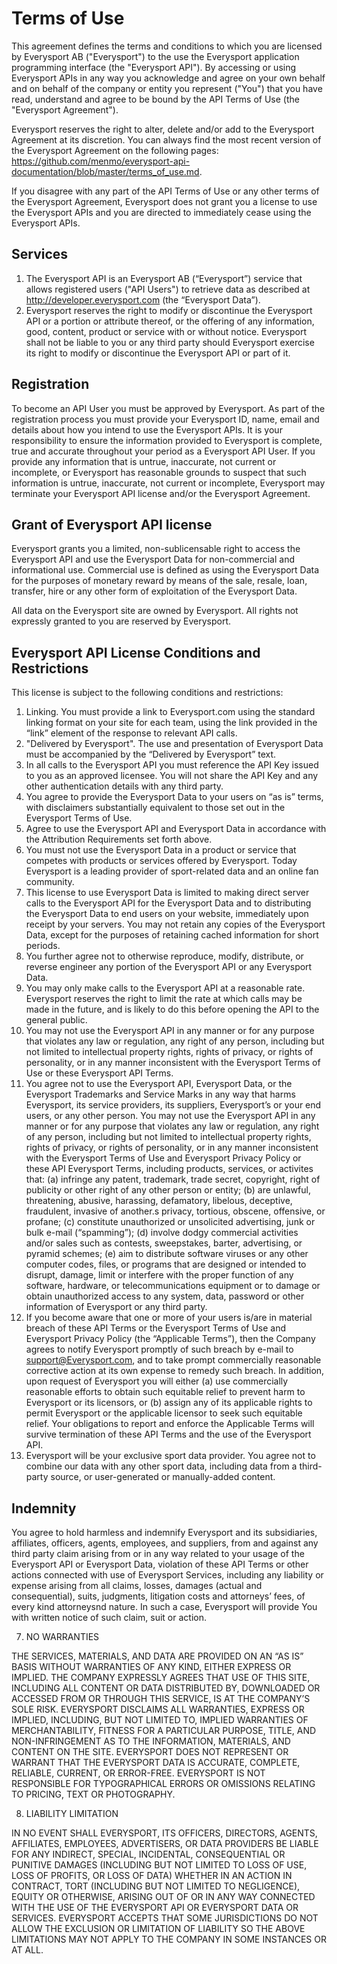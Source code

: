 # Terms of Use
This agreement defines the terms and conditions to which you are licensed by Everysport AB ("Everysport") to the use the Everysport application programming interface (the "Everysport API"). By accessing or using Everysport APIs in any way you acknowledge and agree on your own behalf and on behalf of the company or entity you represent ("You") that you have read, understand and agree to be bound by the API Terms of Use (the "Everysport Agreement").

Everysport reserves the right to alter, delete and/or add to the Everysport Agreement at its discretion. You can always find the most recent version of the Everysport Agreement on the following pages: https://github.com/menmo/everysport-api-documentation/blob/master/terms_of_use.md.

If you disagree with any part of the API Terms of Use or any other terms of the Everysport Agreement, Everysport does not grant you a license to use the Everysport APIs and you are directed to immediately cease using the Everysport APIs.

## Services
1. The Everysport API is an Everysport AB (“Everysport”) service that allows registered users ("API Users") to retrieve data as described at http://developer.everysport.com (the “Everysport Data”).
2. Everysport reserves the right to modify or discontinue the Everysport API or a portion or attribute thereof, or the offering of any information, good, content, product or service with or without notice. Everysport shall not be liable to you or any third party should Everysport exercise its right to modify or discontinue the Everysport API or part of it.

## Registration
To become an API User you must be approved by Everysport. As part of the registration process you must provide your Everysport ID, name, email and details about how you intend to use the Everysport APIs. It is your responsibility to ensure the information provided to Everysport is complete, true and accurate throughout your period as a Everysport API User. If you provide any information that is untrue, inaccurate, not current or incomplete, or Everysport has reasonable grounds to suspect that such information is untrue, inaccurate, not current or incomplete, Everysport may terminate your Everysport API license and/or the Everysport Agreement.

## Grant of Everysport API license
Everysport grants you a limited, non-sublicensable right to access the Everysport API and use the Everysport Data for non-commercial and informational use. Commercial use is defined as using the Everysport Data for the purposes of monetary reward by means of the sale, resale, loan, transfer, hire or any other form of exploitation of the Everysport Data.

All data on the Everysport site are owned by Everysport. All rights not expressly granted to you are reserved by Everysport.

## Everysport API License Conditions and Restrictions
This license is subject to the following conditions and restrictions:
1. Linking. You must provide a link to Everysport.com using the standard linking format on your site for each team, using the link provided in the “link” element of the response to relevant API calls.
2. "Delivered by Everysport". The use and presentation of Everysport Data must be accompanied by the “Delivered by Everysport” text.    
3. In all calls to the Everysport API you must reference the API Key issued to you as an approved licensee. You will not share the API Key and any other authentication details with any third party.
4. You agree to provide the Everysport Data to your users on “as is” terms, with disclaimers substantially equivalent to those set out in the Everysport Terms of Use.
5. Agree to use the Everysport API and Everysport Data in accordance with the Attribution Requirements set forth above.
6. You must not use the Everysport Data in a product or service that competes with products or services offered by Everysport. Today Everysport is a leading provider of sport-related data and an online fan community. 
7. This license to use Everysport Data is limited to making direct server calls to the Everysport API for the Everysport Data and to distributing the Everysport Data to end users on your website, immediately upon receipt by your servers. You may not retain any copies of the Everysport Data, except for the purposes of retaining cached information for short periods.
8. You further agree not to otherwise reproduce, modify, distribute, or reverse engineer any portion of the Everysport API or any Everysport Data.
9. You may only make calls to the Everysport API at a reasonable rate. Everysport reserves the right to limit the rate at which calls may be made in the future, and is likely to do this before opening the API to the general public.
10. You may not use the Everysport API in any manner or for any purpose that violates any law or regulation, any right of any person, including but not limited to intellectual property rights, rights of privacy, or rights of personality, or in any manner inconsistent with the Everysport Terms of Use or these Everysport API Terms.
11. You agree not to use the Everysport API, Everysport Data, or the Everysport Trademarks and Service Marks in any way that harms Everysport, its service providers, its suppliers, Everysport’s or your end users, or any other person. You may not use the Everysport API in any manner or for any purpose that violates any law or regulation, any right of any person, including but not limited to intellectual property rights, rights of privacy, or rights of personality, or in any manner inconsistent with the Everysport Terms of Use and Everysport Privacy Policy or these API Everysport Terms, including products, services, or activites that: (a) infringe any patent, trademark, trade secret, copyright, right of publicity or other right of any other person or entity; (b) are unlawful, threatening, abusive, harassing, defamatory, libelous, deceptive, fraudulent, invasive of another.s privacy, tortious, obscene, offensive, or profane; (c) constitute unauthorized or unsolicited advertising, junk or bulk e-mail (“spamming”); (d) involve dodgy commercial activities and/or sales such as contests, sweepstakes, barter, advertising, or pyramid schemes; (e) aim to distribute software viruses or any other computer codes, files, or programs that are designed or intended to disrupt, damage, limit or interfere with the proper function of any software, hardware, or telecommunications equipment or to damage or obtain unauthorized access to any system, data, password or other information of Everysport or any third party.
12. If you become aware that one or more of your users is/are in material breach of these API Terms or the Everysport Terms of Use and Everysport Privacy Policy (the “Applicable Terms”), then the Company agrees to notify Everysport promptly of such breach by e-mail to support@Everysport.com, and to take prompt commercially reasonable corrective action at its own expense to remedy such breach. In addition, upon request of Everysport you will either (a) use commercially reasonable efforts to obtain such equitable relief to prevent harm to Everysport or its licensors, or (b) assign any of its applicable rights to permit Everysport or the applicable licensor to seek such equitable relief. Your obligations to report and enforce the Applicable Terms will survive termination of these API Terms and the use of the Everysport API.
13. Everysport will be your exclusive sport data provider. You agree not to combine our data with any other sport data, including data from a third-party source, or user-generated or manually-added content.

## Indemnity
You agree to hold harmless and indemnify Everysport and its subsidiaries, affiliates, officers, agents, employees, and suppliers, from and against any third party claim arising from or in any way related to your usage of the Everysport API or Everysport Data, violation of these API Terms or other actions connected with use of Everysport Services, including any liability or expense arising from all claims, losses, damages (actual and consequential), suits, judgments, litigation costs and attorneys’ fees, of every kind attorneysnd nature. In such a case, Everysport will provide You with written notice of such claim, suit or action.

7. NO WARRANTIES

THE SERVICES, MATERIALS, AND DATA ARE PROVIDED ON AN “AS IS” BASIS WITHOUT WARRANTIES OF ANY KIND, EITHER EXPRESS OR IMPLIED. THE COMPANY EXPRESSLY AGREES THAT USE OF THIS SITE, INCLUDING ALL CONTENT OR DATA DISTRIBUTED BY, DOWNLOADED OR ACCESSED FROM OR THROUGH THIS SERVICE, IS AT THE COMPANY’S SOLE RISK. EVERYSPORT DISCLAIMS ALL WARRANTIES, EXPRESS OR IMPLIED, INCLUDING, BUT NOT LIMITED TO, IMPLIED WARRANTIES OF MERCHANTABILITY, FITNESS FOR A PARTICULAR PURPOSE, TITLE, AND NON-INFRINGEMENT AS TO THE INFORMATION, MATERIALS, AND CONTENT ON THE SITE. EVERYSPORT DOES NOT REPRESENT OR WARRANT THAT THE EVERYSPORT DATA IS ACCURATE, COMPLETE, RELIABLE, CURRENT, OR ERROR-FREE. EVERYSPORT IS NOT RESPONSIBLE FOR TYPOGRAPHICAL ERRORS OR OMISSIONS RELATING TO PRICING, TEXT OR PHOTOGRAPHY.

8. LIABILITY LIMITATION

IN NO EVENT SHALL EVERYSPORT, ITS OFFICERS, DIRECTORS, AGENTS, AFFILIATES, EMPLOYEES, ADVERTISERS, OR DATA PROVIDERS BE LIABLE FOR ANY INDIRECT, SPECIAL, INCIDENTAL, CONSEQUENTIAL OR PUNITIVE DAMAGES (INCLUDING BUT NOT LIMITED TO LOSS OF USE, LOSS OF PROFITS, OR LOSS OF DATA) WHETHER IN AN ACTION IN CONTRACT, TORT (INCLUDING BUT NOT LIMITED TO NEGLIGENCE), EQUITY OR OTHERWISE, ARISING OUT OF OR IN ANY WAY CONNECTED WITH THE USE OF THE EVERYSPORT API OR EVERYSPORT DATA OR SERVICES. EVERYSPORT ACCEPTS THAT SOME JURISDICTIONS DO NOT ALLOW THE EXCLUSION OR LIMITATION OF LIABILITY SO THE ABOVE LIMITATIONS MAY NOT APPLY TO THE COMPANY IN SOME INSTANCES OR AT ALL.



  

 


